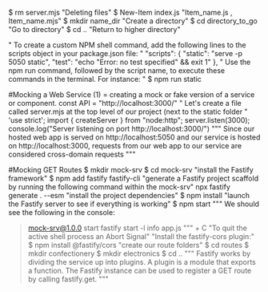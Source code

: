 $ rm server.mjs "Deleting files"
$ New-Item index.js "Item_name.js , Item_name.mjs"
$ mkdir name_dir "Create a directory"
$ cd directory_to_go "Go to directory"
$ cd .. "Return to higher directory"

"
To create a custom NPM shell command, add the following lines to the scripts object in your package.json file:
"
"scripts": {
    "static": "serve -p 5050 static",
    "test": "echo \"Error: no test specified\" && exit 1"
  },
"
Use the npm run command, followed by the script name, to execute these commands in the terminal. For instance:
"
$ npm run static



#Mocking a Web Service (1) = creating a mock or fake version of a service or component.
const API = "http://localhost:3000/"
"
Let's create a file called server.mjs at the top level of our project (next to the static folder
"
'use strict';
import { createServer } from "node:http";
server.listen(3000);
console.log("Server listening on port http://localhost:3000/")
"""
Since our hosted web app is served on http://localhost:5050 and our service is hosted on http://localhost:3000, requests from our web app to our service are considered cross-domain requests
"""

#Mocking GET Routes
$ mkdir mock-srv
$ cd mock-srv
"install the Fastify framework"
$ npm add fastify fastify-cli
"generate a Fastify project scaffold by running the following command within the mock-srv"
npx fastify generate . --esm
"install the project dependencies"
$ npm install
"launch the Fastify server to see if everything is working"
$ npm start
"""
We should see the following in the console:
> mock-srv@1.0.0 start
> fastify start -l info app.js
"""
<Ctrl> + C "To quit the active shell process an Abort Signal"
"Install the fastify-cors plugin:"
$ npm install @fastify/cors
"create our route folders"
$ cd routes
$ mkdir confectionery
$ mkdir electronics
$ cd ..
"""
Fastify works by dividing the service up into plugins. A plugin is a module that exports a function.
The Fastify instance can be used to register a GET route by calling fastify.get. 
"""